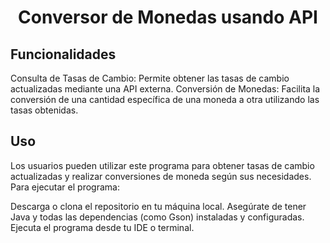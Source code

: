 <h1 align="center"> Conversor de Monedas usando API </h1>

<h2>Funcionalidades</h2>
Consulta de Tasas de Cambio: Permite obtener las tasas de cambio actualizadas mediante una API externa.
Conversión de Monedas: Facilita la conversión de una cantidad específica de una moneda a otra utilizando las tasas obtenidas.

<h2>Uso</h2>
Los usuarios pueden utilizar este programa para obtener tasas de cambio actualizadas y realizar conversiones de moneda según sus necesidades. Para ejecutar el programa:

Descarga o clona el repositorio en tu máquina local.
Asegúrate de tener Java y todas las dependencias (como Gson) instaladas y configuradas.
Ejecuta el programa desde tu IDE o terminal.
